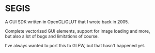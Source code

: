 # SEGIS
A GUI SDK written in OpenGL/GLUT that I wrote back in 2005.

Complete vectorized GUI elements, support for image loading and more, but
also a lot of bugs and limitations of course.

I've always wanted to port this to GLFW, but that hasn't happened yet.
